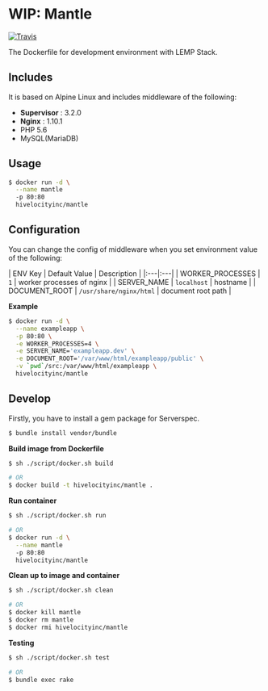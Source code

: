 # WIP: Mantle

[![Travis](https://img.shields.io/travis/hivelocityinc/mantle.svg?style=flat-square)](https://travis-ci.org/hivelocityinc/mantle)

The Dockerfile for development environment with LEMP Stack.


## Includes

It is based on Alpine Linux and includes middleware of the following:

- **Supervisor** : 3.2.0
- **Nginx** : 1.10.1
- PHP 5.6
- MySQL(MariaDB)


## Usage

```bash
$ docker run -d \
  --name mantle
  -p 80:80
  hivelocityinc/mantle
```

## Configuration

You can change the config of middleware when you set environment value of the following:

| ENV Key | Default Value | Description |
|:---|:---|
| WORKER_PROCESSES | `1` | worker processes of nginx |
| SERVER_NAME | `localhost` | hostname |
| DOCUMENT_ROOT | `/usr/share/nginx/html` | document root path |

**Example**

```bash
$ docker run -d \
  --name exampleapp \
  -p 80:80 \
  -e WORKER_PROCESSES=4 \
  -e SERVER_NAME='exampleapp.dev' \
  -e DOCUMENT_ROOT='/var/www/html/exampleapp/public' \
  -v `pwd`/src:/var/www/html/exampleapp \
  hivelocityinc/mantle
```

## Develop

Firstly, you have to install a gem package for Serverspec.

```bash
$ bundle install vendor/bundle
```

**Build image from Dockerfile**

```bash
$ sh ./script/docker.sh build

# OR
$ docker build -t hivelocityinc/mantle .
```

**Run container**

```bash
$ sh ./script/docker.sh run

# OR
$ docker run -d \
  --name mantle
  -p 80:80
  hivelocityinc/mantle
```

**Clean up to image and container**

```bash
$ sh ./script/docker.sh clean

# OR
$ docker kill mantle
$ docker rm mantle
$ docker rmi hivelocityinc/mantle
```

**Testing**

```bash
$ sh ./script/docker.sh test

# OR
$ bundle exec rake
```
